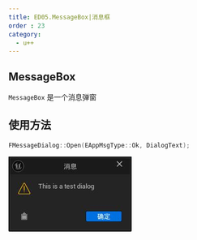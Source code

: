 ```yaml
---
title: ED05.MessageBox|消息框
order : 23
category:
  - u++
---
```



## **MessageBox**

<chatmessage avatar="../../assets/emoji/bqb (2).png" :avatarWidth="40" alignLeft >

`MessageBox` 是一个消息弹窗

</chatmessage>

## 使用方法

```cpp
FMessageDialog::Open(EAppMsgType::Ok, DialogText);
```

![](..%2Fassets%2Fmessagebox.jpg)